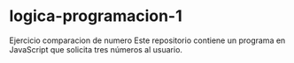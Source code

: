 # logica-programacion-1
Ejercicio comparacion de numero
Este repositorio contiene un programa en JavaScript que solicita tres números al usuario.
